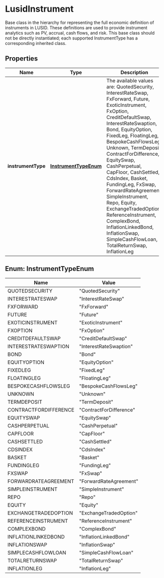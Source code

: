 

# LusidInstrument

Base class in the hierarchy for representing the full economic definition of instruments in LUSID.  These definitions are used to provide instrument analytics such as PV, accrual, cash flows, and risk.  This base class should not be directly instantiated; each supported InstrumentType has a corresponding inherited class.

## Properties

| Name | Type | Description | Notes |
|------------ | ------------- | ------------- | -------------|
|**instrumentType** | [**InstrumentTypeEnum**](#InstrumentTypeEnum) | The available values are: QuotedSecurity, InterestRateSwap, FxForward, Future, ExoticInstrument, FxOption, CreditDefaultSwap, InterestRateSwaption, Bond, EquityOption, FixedLeg, FloatingLeg, BespokeCashFlowsLeg, Unknown, TermDeposit, ContractForDifference, EquitySwap, CashPerpetual, CapFloor, CashSettled, CdsIndex, Basket, FundingLeg, FxSwap, ForwardRateAgreement, SimpleInstrument, Repo, Equity, ExchangeTradedOption, ReferenceInstrument, ComplexBond, InflationLinkedBond, InflationSwap, SimpleCashFlowLoan, TotalReturnSwap, InflationLeg |  |



## Enum: InstrumentTypeEnum

| Name | Value |
|---- | -----|
| QUOTEDSECURITY | &quot;QuotedSecurity&quot; |
| INTERESTRATESWAP | &quot;InterestRateSwap&quot; |
| FXFORWARD | &quot;FxForward&quot; |
| FUTURE | &quot;Future&quot; |
| EXOTICINSTRUMENT | &quot;ExoticInstrument&quot; |
| FXOPTION | &quot;FxOption&quot; |
| CREDITDEFAULTSWAP | &quot;CreditDefaultSwap&quot; |
| INTERESTRATESWAPTION | &quot;InterestRateSwaption&quot; |
| BOND | &quot;Bond&quot; |
| EQUITYOPTION | &quot;EquityOption&quot; |
| FIXEDLEG | &quot;FixedLeg&quot; |
| FLOATINGLEG | &quot;FloatingLeg&quot; |
| BESPOKECASHFLOWSLEG | &quot;BespokeCashFlowsLeg&quot; |
| UNKNOWN | &quot;Unknown&quot; |
| TERMDEPOSIT | &quot;TermDeposit&quot; |
| CONTRACTFORDIFFERENCE | &quot;ContractForDifference&quot; |
| EQUITYSWAP | &quot;EquitySwap&quot; |
| CASHPERPETUAL | &quot;CashPerpetual&quot; |
| CAPFLOOR | &quot;CapFloor&quot; |
| CASHSETTLED | &quot;CashSettled&quot; |
| CDSINDEX | &quot;CdsIndex&quot; |
| BASKET | &quot;Basket&quot; |
| FUNDINGLEG | &quot;FundingLeg&quot; |
| FXSWAP | &quot;FxSwap&quot; |
| FORWARDRATEAGREEMENT | &quot;ForwardRateAgreement&quot; |
| SIMPLEINSTRUMENT | &quot;SimpleInstrument&quot; |
| REPO | &quot;Repo&quot; |
| EQUITY | &quot;Equity&quot; |
| EXCHANGETRADEDOPTION | &quot;ExchangeTradedOption&quot; |
| REFERENCEINSTRUMENT | &quot;ReferenceInstrument&quot; |
| COMPLEXBOND | &quot;ComplexBond&quot; |
| INFLATIONLINKEDBOND | &quot;InflationLinkedBond&quot; |
| INFLATIONSWAP | &quot;InflationSwap&quot; |
| SIMPLECASHFLOWLOAN | &quot;SimpleCashFlowLoan&quot; |
| TOTALRETURNSWAP | &quot;TotalReturnSwap&quot; |
| INFLATIONLEG | &quot;InflationLeg&quot; |



